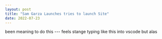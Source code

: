 ```yaml
---
layout: post
title: "Sam Garza Launches tries to launch Site"
date: 2022-07-23
---
```

been meaning to do this --- feels stange typing like this into vscode but alas